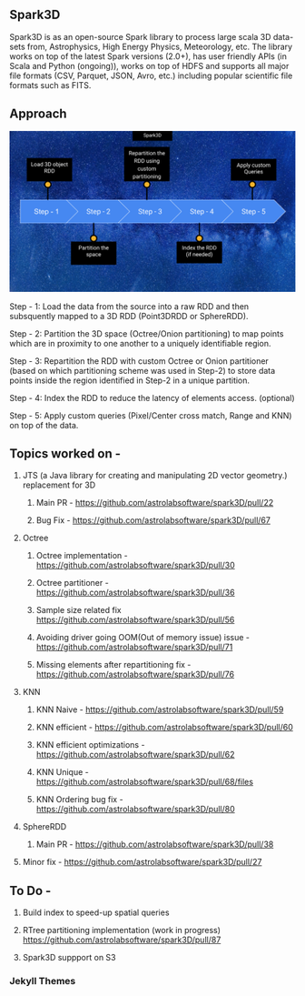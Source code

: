 ## Spark3D

Spark3D is as an open-source Spark library to process large scala 3D data-sets from, Astrophysics, High Energy Physics, Meteorology, etc. The library works on top of the latest Spark versions (2.0+), has user friendly APIs (in Scala and Python (ongoing)), works on top of HDFS and supports all major file formats (CSV, Parquet, JSON, Avro, etc.) including popular scientific file formats such as FITS.

## Approach

![Workflow](/assets/img.png)

Step - 1: 
Load the data from the source into a raw RDD and then subsquently mapped to a 3D RDD (Point3DRDD or SphereRDD).

Step - 2:
Partition the 3D space (Octree/Onion partitioning) to map points which are in proximity to one another to a uniquely identifiable region.

Step - 3:
Repartition the RDD with custom Octree or Onion partitioner (based on which partitioning scheme was used in Step-2) to store data points inside the region identified in Step-2 in a unique partition. 

Step - 4:
Index the RDD to reduce the latency of elements access. (optional)

Step - 5:
Apply custom queries (Pixel/Center cross match, Range and KNN) on top of the data.

## Topics worked on - 
1. JTS (a Java library for creating and manipulating 2D vector geometry.) replacement for 3D
   1. Main PR -
      https://github.com/astrolabsoftware/spark3D/pull/22

   2. Bug Fix - 
      https://github.com/astrolabsoftware/spark3D/pull/67

2. Octree
   1. Octree implementation - 
      https://github.com/astrolabsoftware/spark3D/pull/30
    
   2. Octree partitioner - 
      https://github.com/astrolabsoftware/spark3D/pull/36
   
   3. Sample size related fix
      https://github.com/astrolabsoftware/spark3D/pull/56
      
   4. Avoiding driver going OOM(Out of memory issue) issue - 
      https://github.com/astrolabsoftware/spark3D/pull/71

   5. Missing elements after repartitioning fix - 
      https://github.com/astrolabsoftware/spark3D/pull/76
    
3. KNN
   1. KNN Naive - 
      https://github.com/astrolabsoftware/spark3D/pull/59
    
   2. KNN efficient -
      https://github.com/astrolabsoftware/spark3D/pull/60

   3. KNN efficient optimizations - 
      https://github.com/astrolabsoftware/spark3D/pull/62
    
   3. KNN Unique - 
      https://github.com/astrolabsoftware/spark3D/pull/68/files
  
   4. KNN Ordering bug fix - 
      https://github.com/astrolabsoftware/spark3D/pull/80

4. SphereRDD
   1. Main PR - 
      https://github.com/astrolabsoftware/spark3D/pull/38

5. Minor fix -
   https://github.com/astrolabsoftware/spark3D/pull/27
   
## To Do - 
1. Build index to speed-up spatial queries
   
2. RTree partitioning implementation (work in progress)
   https://github.com/astrolabsoftware/spark3D/pull/87

3. Spark3D suppport on S3

### Jekyll Themes
